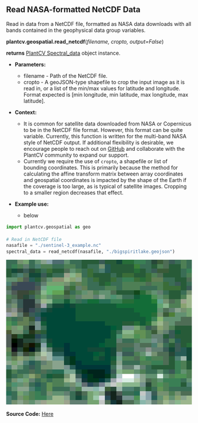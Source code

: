 ## Read NASA-formatted NetCDF Data

Read in data from a NetCDF file, formatted as NASA data downloads with all bands contained in the geophysical data group variables. 

**plantcv.geospatial.read_netcdf**(*filename, cropto, output=False*)

**returns** [PlantCV Spectral_data](https://plantcv.readthedocs.io/en/latest/Spectral_data/) object instance.

- **Parameters:**
    - filename - Path of the NetCDF file.
    - cropto - A geoJSON-type shapefile to crop the input image as it is read in, or a list of the min/max values for latitude and longitude. Format expected is [min longitude, min latitude, max longitude, max latitude]. 

- **Context:**
    - It is common for satellite data downloaded from NASA or Copernicus to be in the NetCDF file format. However, this format can be quite variable. Currently, this function is written for the multi-band NASA style of NetCDF output. If additional flexibility is desirable, we encourage people to reach out on [GitHub](https://github.com/danforthcenter/plantcv-geospatial/issues) and collaborate with the PlantCV community to expand our support.
    - Currently we require the use of `cropto`, a shapefile or list of bounding coordinates. This is primarily because the method for calculating the affine transform matrix between array coordinates and geospatial coordinates is impacted by the shape of the Earth if the coverage is too large, as is typical of satellite images. Cropping to a smaller region decreases that effect.  

- **Example use:**
    - below

```python
import plantcv.geospatial as geo

# Read in NetCDF file
nasafile = "./sentinel-3_example.nc"
spectral_data = read_netcdf(nasafile, "./bigspiritlake.geojson") 

```

![Screenshot](documentation_images/bigspiritlake.png)


**Source Code:** [Here](https://github.com/danforthcenter/plantcv-geospatial/blob/main/plantcv/geospatial/read_netcdf.py)

